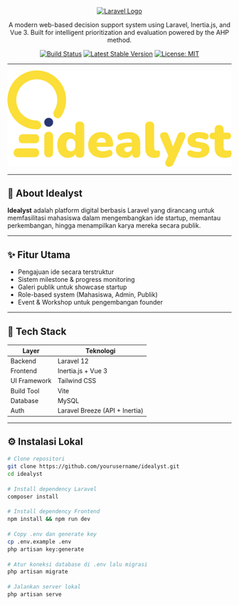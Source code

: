 <p align="center">
  <a href="https://laravel.com" target="_blank">
    <img src="https://raw.githubusercontent.com/laravel/art/master/logo-lockup/5%20SVG/2%20CMYK/1%20Full%20Color/laravel-logolockup-cmyk-red.svg" width="300" alt="Laravel Logo">
  </a>
</p>

<p align="center">
  A modern web-based decision support system using Laravel, Inertia.js, and Vue 3. Built for intelligent prioritization and evaluation powered by the AHP method.
</p>

<p align="center">
  <a href="https://github.com/yourusername/idealyst/actions"><img src="https://github.com/yourusername/idealyst/workflows/tests/badge.svg" alt="Build Status"></a>
  <a href="https://packagist.org/packages/yourusername/idealyst"><img src="https://img.shields.io/packagist/v/yourusername/idealyst" alt="Latest Stable Version"></a>
  <a href="https://opensource.org/licenses/MIT"><img src="https://img.shields.io/github/license/yourusername/idealyst" alt="License: MIT"></a>
</p>

---

<p align="center">
    <img src="/public/logo-full.svg">    
</p>

---

## 🧠 About Idealyst

**Idealyst** adalah platform digital berbasis Laravel yang dirancang untuk memfasilitasi mahasiswa dalam mengembangkan ide startup, memantau perkembangan, hingga menampilkan karya mereka secara publik.

---

## ✨ Fitur Utama

-   Pengajuan ide secara terstruktur
-   Sistem milestone & progress monitoring
-   Galeri publik untuk showcase startup
-   Role-based system (Mahasiswa, Admin, Publik)
-   Event & Workshop untuk pengembangan founder

---

## 🧱 Tech Stack

| Layer        | Teknologi                      |
| ------------ | ------------------------------ |
| Backend      | Laravel 12                     |
| Frontend     | Inertia.js + Vue 3             |
| UI Framework | Tailwind CSS                   |
| Build Tool   | Vite                           |
| Database     | MySQL                          |
| Auth         | Laravel Breeze (API + Inertia) |

---

## ⚙️ Instalasi Lokal

```bash
# Clone repositori
git clone https://github.com/yourusername/idealyst.git
cd idealyst

# Install dependency Laravel
composer install

# Install dependency Frontend
npm install && npm run dev

# Copy .env dan generate key
cp .env.example .env
php artisan key:generate

# Atur koneksi database di .env lalu migrasi
php artisan migrate

# Jalankan server lokal
php artisan serve
```
